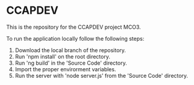 # CCAPDEV
This is the repository for the CCAPDEV project MCO3. 

To run the application locally follow the following steps:
  1. Download the local branch of the repository.
  2. Run 'npm install' on the root directory.
  3. Run 'ng build' in the 'Source Code' directory.
  4. Import the proper envirorment variables.
  5. Run the server with 'node server.js' from the 'Source Code' directory.
